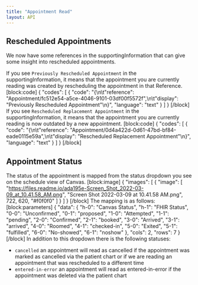```yaml
---
title: "Appointment Read"
layout: API
---
```

## Rescheduled Appointments

We now have some references in the supportingInformation that can give some insight into rescheduled appointments. 

If you see `Previously Rescheduled Appointment` in the supportingInformation, it means that the appointment you are currently reading was created by rescheduling the appointment in that Reference. 
[block:code]
{
  "codes": [
    {
      "code": "{\n\t\"reference\": \"Appointment/fc512e54-a5ce-4046-9101-03df00f5572f\",\n\t\"display\": \"Previously Rescheduled Appointment\"\n}",
      "language": "text"
    }
  ]
}
[/block]
If you see `Rescheduled Replacement Appointment` in the supportingInformation, it means that the appointment you are currently reading is now outdated by a new appointment. 
[block:code]
{
  "codes": [
    {
      "code": "{\n\t\"reference\": \"Appointment/0d4a422d-0d61-47bd-bf84-eade0115e59a\",\n\t\"display\": \"Rescheduled Replacement Appointment\"\n}",
      "language": "text"
    }
  ]
}
[/block]
## Appointment Status

The status of the appointment is mapped from the status dropdown you see on the schedule view of Canvas. 
[block:image]
{
  "images": [
    {
      "image": [
        "https://files.readme.io/ada195e-Screen_Shot_2022-03-09_at_10.41.58_AM.png",
        "Screen Shot 2022-03-09 at 10.41.58 AM.png",
        722,
        620,
        "#f0f0f0"
      ]
    }
  ]
}
[/block]
The mapping is as follows:
[block:parameters]
{
  "data": {
    "h-0": "Canvas Status",
    "h-1": "FHIR Status",
    "0-0": "Unconfirmed",
    "0-1": "proposed",
    "1-0": "Attempted",
    "1-1": "pending",
    "2-0": "Confirmed",
    "2-1": "booked",
    "3-0": "Arrived",
    "3-1": "arrived",
    "4-0": "Roomed",
    "4-1": "checked-in",
    "5-0": "Exited",
    "5-1": "fulfilled",
    "6-0": "No-showed",
    "6-1": "noshow"
  },
  "cols": 2,
  "rows": 7
}
[/block]
In addition to this dropdown there is the following statuses:
- `cancelled` an appointment will read as cancelled if the appointment was marked as cancelled via the patient chart or if we are reading an appointment that was rescheduled to a different time
- `entered-in-error` an appointment will read as entered-in-error if the appointment was deleted via the patient chart
